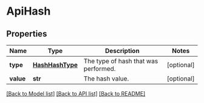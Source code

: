 # ApiHash

## Properties
Name | Type | Description | Notes
------------ | ------------- | ------------- | -------------
**type** | [**HashHashType**](HashHashType.md) | The type of hash that was performed. | [optional] 
**value** | **str** | The hash value. | [optional] 

[[Back to Model list]](../README.md#documentation-for-models) [[Back to API list]](../README.md#documentation-for-api-endpoints) [[Back to README]](../README.md)


